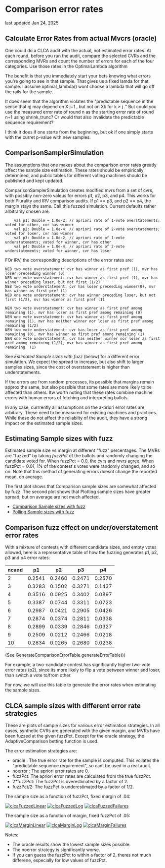 # Comparison error rates
last updated Jan 24, 2025

## Calculate Error Rates from actual Mvcrs (oracle)

One could do a CLCA audit with the actual, not estimated error rates. At each round, before you run
the audit, compare the selected CVRs and the corresponding MVRs and count the number of errors for each 
of the four categories. Use those rates in the OptimalLambda algorithm

The benefit is that you immediately start your bets knowing what errors you're going to see in that sample. 
That gives us a fixed lamda for that sample. I assume optimal_lambda() wont choose a lambda that will go off the rails for the sample.

It does seem that the algorithm violates the "predictable sequence in the sense that ηj may depend on X j−1 , but not on Xk for k ≥ j ."
But could you use the measured error rate of round n as the starting error rate of round n+1 using shrink_trunc?
Or would that also invalidate the predictable sequence requirement?

I think it does if one starts from the beginning, but ok if one simply starts with the curret p-value with new samples.

## ComparisonSamplerSimulation

The assumptions that one makes about the comparison error rates greatly affect the sample size estimation. These rates should
be empirically determined, and public tables for different voting machines should be published
and kept updated.

ComparisonSamplerSimulation creates modified mvrs from a set of cvrs, with possibly non-zero valeus for errors p1, p2, p3, and p4.
This works for both Plurality and IRV comparison audits.
If p1 == p3, and p2 == p4, the margin stays the same. Call this fuzzed simulation.
Current defaults rather arbitrarily chosen are:

        val p1: Double = 1.0e-2, // apriori rate of 1-vote overstatements; voted for other, cvr has winner
        val p2: Double = 1.0e-4, // apriori rate of 2-vote overstatements; voted for loser, cvr has winner
        val p3: Double = 1.0e-2, // apriori rate of 1-vote understatements; voted for winner, cvr has other
        val p4: Double = 1.0e-4, // apriori rate of 2-vote understatements; voted for winner, cvr has loser

FOr IRV, the corresponding descriptions of the errror rates are:

    NEB two vote overstatement: cvr has winner as first pref (1), mvr has loser preceeding winner (0)
    NEB one vote overstatement: cvr has winner as first pref (1), mvr has winner preceding loser, but not first (1/2)
    NEB two vote understatement: cvr has loser preceeding winner(0), mvr has winner as first pref (1)
    NEB one vote understatement: cvr has winner preceding loser, but not first (1/2), mvr has winner as first pref (1)
    
    NEN two vote overstatement: cvr has winner as first pref among remaining (1), mvr has loser as first pref among remaining (0)
    NEN one vote overstatement: cvr has winner as first pref among remaining (1), mvr has neither winner nor loser as first pref among remaining (1/2)
    NEN two vote understatement: cvr has loser as first pref among remaining (0), mvr has winner as first pref among remaining (1)
    NEN one vote understatement: cvr has neither winner nor loser as first pref among remaining (1/2), mvr has winner as first pref among remaining  (1)

See _Estimated Sample sizes with fuzz_ (below) for a different error simulation.
We expect the spread to increase, but also shift to larger samples sizes, since the cost of overstatement is higher than understatements.

If the errors are from random processes, its possible that margins remain approx the same, but also possible that some rates
are more likely to be affected than others. Itw worth noting that these rates combine machine errors with human errors of
fetching and interpreting ballots.

In any case, currrently all assumptions on the a-priori error rates are arbitrary. These need to be measured for existing
machines and practices. While these do not affect the reliabilty of the audit, they have a strong impact on the estimated sample sizes.

## Estimating Sample sizes with fuzz

Estimated sample size vs margin at different "fuzz" percentages. The MVRs are "fuzzed" by taking _fuzzPct_ of the ballots
and randomly changing the candidate voted for. When fuzzPct = 0.0, the cvrs and mvrs agree.
When fuzzPct = 0.01, 1% of the contest's votes were randomly changed, and so on. Note that this method of generating
errors doesnt change the reported mean, on average.

The first plot shows that Comparison sample sizes are somewhat affected by fuzz. The second plot shows that Plotting sample sizes
have greater spread, but on average are not much affected.

* [Comparison Sample sizes with fuzz](docs/plots/ComparisonFuzzConcurrent.html)
* [Polling Sample sizes with fuzz](docs/plots/PollingFuzzConcurrent.html)

## Comparison fuzz effect on under/overstatement error rates

With a mixture of contests with different candidate sizes, and empty votes allowed, here is a representative table of
how the fuzzing generates p1, p2, p3 and p4 error rates:

| ncand | p1     | p2     | p3     | p4     |
|-------|--------|--------|--------|--------|
| 2     | 0.2541 | 0.2460 | 0.2471 | 0.2570 |
| 3     | 0.3283 | 0.1502 | 0.3271 | 0.1437 |
| 4     | 0.3516 | 0.0925 | 0.3402 | 0.0897 |
| 5     | 0.3387 | 0.0744 | 0.3311 | 0.0723 |
| 6     | 0.2987 | 0.0421 | 0.2905 | 0.0426 |
| 7     | 0.2874 | 0.0374 | 0.2811 | 0.0338 |
| 8     | 0.2899 | 0.0339 | 0.2846 | 0.0327 |
| 9     | 0.2509 | 0.0212 | 0.2466 | 0.0218 |
| 10    | 0.2834 | 0.0265 | 0.2680 | 0.0238 |

(See GenerateComparisonErrorTable.generateErrorTable())

For example, a two-candidate contest has significantly higher two-vote error rates (p2), since its more likely to flip a
vote between winner and loser, than switch a vote to/from other.

For now, we will use this table to generate the error rates when estimating the sample sizes.

## CLCA sample sizes with different error rate strategies

These are plots of sample sizes for various error estimation strategies. In all cases, synthetic CVRs are generated with the given margin, 
and MVRs have been fuzzed at the given fuzzPct. Except for the oracle strategy, the AdaptiveComparison betting function is used.

The error estimation strategies are:

* oracle : The true error rate for the sample is computed. This voilates the "predictable sequence requirement", so cant be used in a real audit.
* noerror : The apriori error rates are 0.
* fuzzPct: The apriori error rates are calculated from the true fuzzPct. 
* 2*fuzzPct: The fuzzPct is overestimated by a factor of 2.
* fuzzPct/2: The fuzzPct is underestimated by a factor of 1/2.

The sample size as a function of fuzzPct, fixed margin of .04:

<a href="https://johnlcaron.github.io/rlauxe/docs/plots/workflows/clcaFuzzed/clcaFuzzedLinear.html" rel="clcaFuzzedLinear">![clcaFuzzedLinear](./docs/plots/workflows/clcaFuzzed/clcaFuzzedLinear.png)</a>
<a href="https://johnlcaron.github.io/rlauxe/docs/plots/workflows/clcaFuzzed/clcaFuzzedLog.html" rel="clcaFuzzedLog Log">![clcaFuzzedLog](./docs/plots/workflows/clcaFuzzed/clcaFuzzedLog.png)</a>
<a href="https://johnlcaron.github.io/rlauxe/docs/plots/workflows/clcaFuzzed/clcaFuzzedFailures.html" rel="clcaFuzzedFailures Log">![clcaFuzzedFailures](./docs/plots/workflows/clcaFuzzed/clcaFuzzedFailures.png)</a>

The sample size as a function of margin, fixed fuzzPct of .05:

<a href="https://johnlcaron.github.io/rlauxe/docs/plots/workflows/clcaMargin/clcaMarginLinear.html" rel="clcaMarginLinear">![clcaMarginLinear](./docs/plots/workflows/clcaMargin/clcaMarginLinear.png)</a>
<a href="https://johnlcaron.github.io/rlauxe/docs/plots/workflows/clcaMargin/clcaMarginLog.html" rel="clcaMarginLog Log">![clcaMarginLog](./docs/plots/workflows/clcaMargin/clcaMarginLog.png)</a>
<a href="https://johnlcaron.github.io/rlauxe/docs/plots/workflows/clcaMargin/clcaMarginFailures.html" rel="clcaMarginFailures Log">![clcaMarginFailures](./docs/plots/workflows/clcaMargin/clcaMarginFailures.png)</a>

Notes:

* The oracle results show the lowest sample sizes possible. 
* The noerror strategy is significantly worse.
* If you can guess the fuzzPct to within a factor of 2, theres not much differene, especially for low values of fuzzPct.

